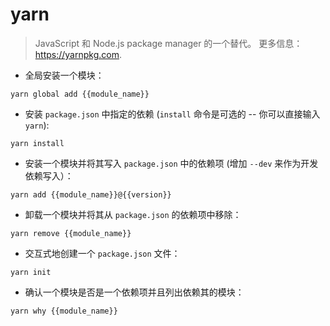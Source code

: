 # yarn

> JavaScript 和 Node.js package manager 的一个替代。
> 更多信息：<https://yarnpkg.com>.

- 全局安装一个模块：

`yarn global add {{module_name}}`

- 安装 `package.json` 中指定的依赖 (`install` 命令是可选的 -- 你可以直接输入`yarn`):

`yarn install`

- 安装一个模块并将其写入 `package.json` 中的依赖项 (增加 `--dev` 来作为开发依赖写入）：

`yarn add {{module_name}}@{{version}}`

- 卸载一个模块并将其从 `package.json` 的依赖项中移除：

`yarn remove {{module_name}}`

- 交互式地创建一个 `package.json` 文件：

`yarn init`

- 确认一个模块是否是一个依赖项并且列出依赖其的模块：

`yarn why {{module_name}}`

